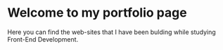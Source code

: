 # Welcome to my portfolio page

Here you can find the web-sites that I have been bulding while studying Front-End Development.
